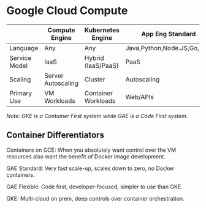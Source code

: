 # Google Cloud Compute

|               | Compute Engine     | Kubernetes Engine   | App Eng Standard            | App Eng Flexible     | Cloud Functions            |
|---------------|--------------------|---------------------|-----------------------------|----------------------|----------------------------|
| Language      | Any                | Any                 | Java,Python,Node.JS,Go,PHP  | Any                  | Node.JS,Python             |
| Service Model | IaaS               | Hybrid (IaaS/PaaS)  | PaaS                        | PaaS                 | Microservices Architecture |
| Scaling       | Server Autoscaling | Cluster             | Autoscaling                 | Autoscaling          | Serverless                 |
| Primary Use   | VM Workloads       | Container Workloads | Web/APIs                    | Web/APIs, Container  | Lightweight Event Actions  |

_Note: GKE is a Container First system while GAE is a Code First system._

## Container Differentiators

Containers on GCE: When you absolutely want control over the VM resources also want the benefit of Docker image development.

GAE Standard: Very fast scale-up, scales down to zero, no Docker containers.

GAE Flexible: Code first, developer-focused, simpler to use than GKE.

GKE: Multi-cloud on prem, deep controls over container orchestration.
